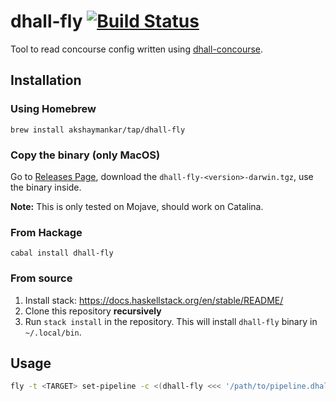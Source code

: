 # dhall-fly [![Build Status](https://travis-ci.org/akshaymankar/dhall-fly.svg?branch=master)](https://travis-ci.org/akshaymankar/dhall-fly)

Tool to read concourse config written using [dhall-concourse](https://github.com/akshaymankar/dhall-concourse).

## Installation

### Using Homebrew

`brew install akshaymankar/tap/dhall-fly`

### Copy the binary (only MacOS)

Go to [Releases Page](https://github.com/akshaymankar/dhall-fly/releases), download the `dhall-fly-<version>-darwin.tgz`, use the binary inside. 

**Note:** This is only tested on Mojave, should work on Catalina.

### From Hackage

`cabal install dhall-fly`

### From source

1. Install stack: https://docs.haskellstack.org/en/stable/README/
1. Clone this repository **recursively**
1. Run `stack install` in the repository. This will install `dhall-fly` binary in `~/.local/bin`.

## Usage

```bash
fly -t <TARGET> set-pipeline -c <(dhall-fly <<< '/path/to/pipeline.dhall')
```
